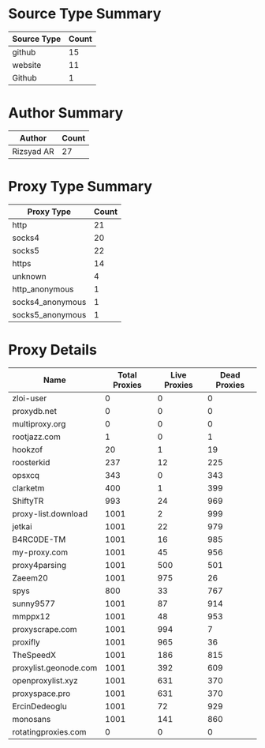 # Source Type Summary

| Source Type | Count |
|-------------|-------|
| github | 15 |
| website | 11 |
| Github | 1 |


# Author Summary

| Author | Count |
|--------|-------|
| Rizsyad AR | 27 |


# Proxy Type Summary

| Proxy Type | Count |
|------------|-------|
| http | 21 |
| socks4 | 20 |
| socks5 | 22 |
| https | 14 |
| unknown | 4 |
| http_anonymous | 1 |
| socks4_anonymous | 1 |
| socks5_anonymous | 1 |


# Proxy Details

| Name | Total Proxies | Live Proxies | Dead Proxies |
|------|---------------|--------------|---------------|
| zloi-user | 0 | 0 | 0 |
| proxydb.net | 0 | 0 | 0 |
| multiproxy.org | 0 | 0 | 0 |
| rootjazz.com | 1 | 0 | 1 |
| hookzof | 20 | 1 | 19 |
| roosterkid | 237 | 12 | 225 |
| opsxcq | 343 | 0 | 343 |
| clarketm | 400 | 1 | 399 |
| ShiftyTR | 993 | 24 | 969 |
| proxy-list.download | 1001 | 2 | 999 |
| jetkai | 1001 | 22 | 979 |
| B4RC0DE-TM | 1001 | 16 | 985 |
| my-proxy.com | 1001 | 45 | 956 |
| proxy4parsing | 1001 | 500 | 501 |
| Zaeem20 | 1001 | 975 | 26 |
| spys | 800 | 33 | 767 |
| sunny9577 | 1001 | 87 | 914 |
| mmppx12 | 1001 | 48 | 953 |
| proxyscrape.com | 1001 | 994 | 7 |
| proxifly | 1001 | 965 | 36 |
| TheSpeedX | 1001 | 186 | 815 |
| proxylist.geonode.com | 1001 | 392 | 609 |
| openproxylist.xyz | 1001 | 631 | 370 |
| proxyspace.pro | 1001 | 631 | 370 |
| ErcinDedeoglu | 1001 | 72 | 929 |
| monosans | 1001 | 141 | 860 |
| rotatingproxies.com | 0 | 0 | 0 |
